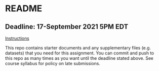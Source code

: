 # README

## Deadline: 17-September 2021 5PM EDT
[Instructions](https://urmc-bst.github.io/bst430-fall2021-site/hw_lab_instruction/lab03-laquinta-uno/lab03-laquinta-uno.html)

This repo contains starter documents and any supplementary files (e.g. datasets) that you need for this assignment.
You can commit and push to this repo as many times as you want until the deadline stated above.
See course syllabus for policy on late submissions.
